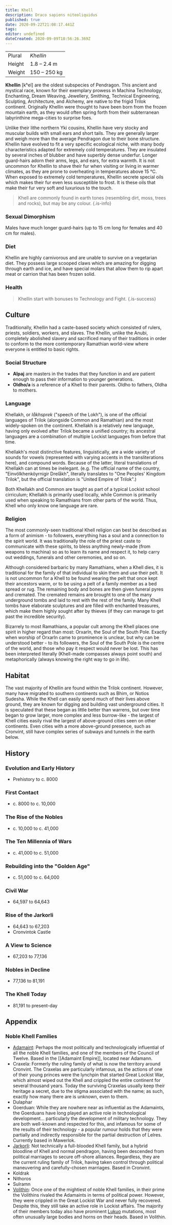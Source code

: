 ```yaml
---
title: Khell
description: Draco sapiens niteoliquidus
published: true
date: 2020-09-22T21:08:17.441Z
tags: 
editor: undefined
dateCreated: 2020-09-09T18:56:26.369Z
---
```


| | |
|-|-|
| Plural        | *Khellin* |
| Height        | 1.8 – 2.4 m |
| Weight        | 150 – 250 kg |

**Khellin** \[kʰel\] are the oldest subspecies of Pendragon. This ancient and mystical race, known for their exemplary prowess in Machina Technology, Enchanting, Dream Weaving, Jewellery, Smithing, Technical Engineering, Sculpting, Architecture, and Alchemy, are native to the frigid Trilok continent. Originally Khellin were thought to have been born from the frozen mountain earth, as they would often spring forth from their subterranean labyrinthine mega-cities to surprise foes.

Unlike their lithe northern Yki cousins, Khellin have very stocky and muscular builds with small ears and short tails. They are generally larger and weigh more than the average Pendragon due to their bone structure. Khellin have evolved to fit a very specific ecological niche, with many body characteristics adapted for extremely cold temperatures. They are insulated by several inches of blubber and have superbly dense underfur. Longer guard-hairs adorn their arms, legs, and ears, for extra warmth. It is not uncommon for Khellin to shave their fur when visiting or living in warmer climates, as they are prone to overheating in temperatures above 15 °C. When exposed to extremely cold temperatures, Khellin secrete special oils which makes their fur even less susceptible to frost. It is these oils that make their fur very soft and luxurious to the touch.

> Khell are commonly found in earth tones (resembling dirt, moss, trees and rocks), but may be any colour.
{.is-info}

### Sexual Dimorphism

Males have much longer guard-hairs (up to 15 cm long for females and 40 cm for males).

### Diet

Khellin are highly carnivorous and are unable to survive on a vegetarian diet. They possess large scooped claws which are amazing for digging through earth and ice, and have special molars that allow them to rip apart meat or carrion that has been frozen solid.

### Health

> Khellin start with bonuses to Technology and Fight.
{.is-success}

## Culture

Traditionally, Khellin had a caste-based society which consisted of rulers, priests, soldiers, workers, and slaves. The Khellin, unlike the Anubi, completely abolished slavery and sacrificed many of their traditions in order to conform to the more contemporary Ramathian world-view where everyone is entitled to basic rights.

### Social Structure

- **Alpaj** are masters in the trades that they function in and are patient enough to pass their information to younger generations.
- **Oldho/a** is a reference of a Khell to their parents. Oldho to fathers, Oldha to mothers.

### Language

Khellakh, or *låkhsprek* ("speech of the Lokh"), is one of the official languages of Trilok (alongside Common and Ramathian) and the most widely-spoken on the continent. Khellakh is a relatively new language, having only evolved after Trilok became a unified country; its ancestral languages are a combination of multiple Lockist languages from before that time.

Khellakh's most distinctive features, linguistically, are a wide variety of sounds for vowels (represented with varying accents in the transliterations here), and compound words. Because of the latter, literal translations of Khellakh can at times be inelegant. (e.g. The official name of the country, "Einvölkhenköyrnigir Drelåkh", literally translates to "One Peoples' Kingdom Trilok", but the official translation is "United Empire of Trilok".)

Both Khellakh and Common are taught as part of a typical Lockist school cirriculum; Khellakh is primarily used locally, while Common is primarily used when speaking to Ramathians from other parts of the world. Thus, Khell who only know one language are rare. 

### Religion

The most commonly-seen traditional Khell religion can best be described as a form of animism - to followers, everything has a soul and a connection to the spirit world. It was traditionally the role of the priest caste to communicate with these spirits, to bless anything newly-made (from weapons to machina) so as to learn its name and respect it, to help carry out weddings, funerals and other ceremonies, and so on.

Although considered barbaric by many Ramathians, when a Khell dies, it is traditional for the family of that individual to skin them and use their pelt. It is not uncommon for a Khell to be found wearing the pelt that once kept their ancestors warm, or to be using a pelt of a family member as a bed spread or rug. The remaining body and bones are then given funeral pyres and cremated. The cremated remains are brought to one of the many underground tombs and laid to rest with the rest of the family. Many Khell tombs have elaborate sculptures and are filled with enchanted treasures, which make them highly sought after by thieves (if they can manage to get past the incredible security).

Bizarrely to most Ramathians, a popular cult among the Khell places one spirit in higher regard than most: Orxarln, the Soul of the South Pole. Exactly when worship of Orxarln came to prominence is unclear, but why can be understood better - to its followers, the Soul of the South Pole is the centre of the world, and those who pay it respect would never be lost. This has been interpreted literally (Khell-made compasses always point south) and metaphorically (always knowing the right way to go in life).

## Habitat

The vast majority of Khellin are found within the Trilok continent. However, many have migrated to southern continents such as Bhim, or Notios Sudesha.
While the Khell can easily spend much of their lives above ground, they are known for digging and building vast underground cities. It is speculated that these began as little better than warrens, but over time began to grow larger, more complex and less burrow-like - the largest of Khell cities easily rival the largest of above-ground cities seen on other continents. Even cities with a more above-ground presence, such as Cronvint, still have complex series of subways and tunnels in the earth below.

## History

### Evolution and Early History

- Prehistory to c. 8000

### First Contact

- c. 8000 to c. 10,000

### The Rise of the Nobles

- c. 10,000 to c. 41,000

### The Ten Millennia of Wars

- c. 41,000 to c. 51,000

### Rebuilding into the "Golden Age"

- c. 51,000 to c. 64,000

### Civil War

- 64,597 to 64,643

### Rise of the Jarkorli

- 64,643 to 67,203
- Cronvintok Castle

### A View to Science

- 67,203 to 77,136

### Nobles in Decline

- 77,136 to 81,191

### The Khell Today

- 81,191 to present-day

## Appendix

### Noble Khell Families

- [Adamaint](/genealogy/adamaint): Perhaps the most politically and technologically influential of all the noble Khell families, and one of the members of the Council of Twelve. Based in the [[Adamaint Empire]], located near Adamann.
- Craxela: Formerly the ruling family of what is now the territory around Cronvint. The Craxelas are particularly infamous, as the actions of one of their young princes were the lynchpin that started Great Lockist War, which almost wiped out the Khell and crippled the entire continent for several thousand years. Today the surviving Craxelas usually keep their heritage a secret, due to the stigma associated with the name; as such, exactly how many there are is unknown, even to them.
- Dulaphar
- Goerduan: While they are nowhere near as influential as the Adamaints, the Goerduans have long played an active role in technological development... particularly the development of military technology. They are both well-known and respected for this, and infamous for some of the results of their technology - a popular rumour holds that they were partially and indirectly responsible for the partial destruction of Lelres. Currently based in Mawerlok.
- [Jarkorli](/genealogy/jarkorli): Not technically a full-blooded Khell family, but a hybrid bloodline of Khell and normal pendragon, having been descended from political marriages to secure off-shore alliances. Regardless, they are the current ruling family of Trilok, having taken control through political maneuvering and carefully-chosen marriages. Based in Cronvint.
- Koldrak
- Nithoros
- Sulramn
- [Volithin](/genealogy/volithin): Once one of the mightiest of noble Khell families, in their prime the Volithins rivaled the Adamaints in terms of political power. However, they were crippled in the Great Lockist War and never fully recovered. Despite this, they still take an active role in Lockist affairs. The majority of their members today also have prominent [Lukuo](/species/lukuo) mutations, most often unusually large bodies and horns on their heads. Based in Volithin.